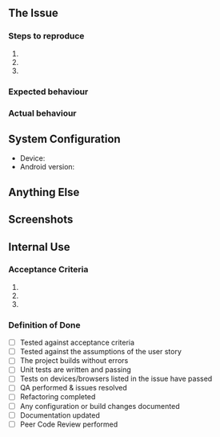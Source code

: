 <!--
Thanks for reporting an issue to LBRY and helping us improve! 

To make it possible for us to help you, please fill out below information carefully.

Before reporting any issues, please make sure that you're using the latest version.

We are also available on live chat at https://chat.odysee.com
--> 


## The Issue

### Steps to reproduce
1.
2.
3.

### Expected behaviour
<!-- Tell us what should happen -->

### Actual behaviour
<!-- Tell us what happens instead -->


## System Configuration
- Device:
- Android version:


## Anything Else
<!-- Include anything else that does not fit into the above sections -->


## Screenshots
<!-- If a screenshot would help explain the bug, please include one or two here -->

## Internal Use

### Acceptance Criteria
1.
2.
3.

### Definition of Done
- [ ] Tested against acceptance criteria
- [ ] Tested against the assumptions of the user story
- [ ] The project builds without errors
- [ ] Unit tests are written and passing
- [ ] Tests on devices/browsers listed in the issue have passed
- [ ] QA performed & issues resolved
- [ ] Refactoring completed
- [ ] Any configuration or build changes documented
- [ ] Documentation updated
- [ ] Peer Code Review performed
